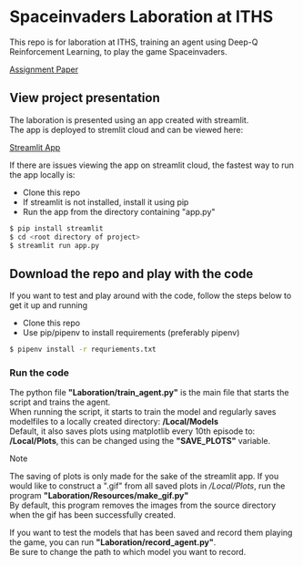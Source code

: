 # Spaceinvaders Laboration at ITHS
This repo is for laboration at ITHS, training an agent using Deep-Q Reinforcement Learning, to play the game Spaceinvaders.

[Assignment Paper](https://github.com/Crudeerz/atari_spaceinvaders_iths/blob/main/Laboration/Assignment/Laboration_Djupinl%C3%A4rning_HT24.pdf)

## View project presentation
The laboration is presented using an app created with streamlit.  
The app is deployed to stremlit cloud and can be viewed here:  

[Streamlit App](https://atarispaceinvadersiths-gni7z6gpe3xwu836rj67kl.streamlit.app/?target=_blank)  

If there are issues viewing the app on streamlit cloud, the fastest way to run the app locally is: 
- Clone this repo
- If streamlit is not installed, install it using pip
- Run the app from the directory containing "app.py" 

```bash
$ pip install streamlit
$ cd <root directory of project>
$ streamlit run app.py
```

## Download the repo and play with the code
If you want to test and play around with the code, follow the steps below to get it up and running

- Clone this repo 
- Use pip/pipenv to install requirements (preferably pipenv)

 ```bash 
 $ pipenv install -r requriements.txt
 ```

### Run the code
The python file **"Laboration/train_agent.py"** is the main file that starts the script and trains the agent.   
When running the script, it starts to train the model and regularly saves modelfiles to a locally created directory: **/Local/Models**  
Default, it also saves plots using matplotlib every 10th episode to: **/Local/Plots**, this can be changed using the **"SAVE_PLOTS"** variable.


> [!NOTE]
> The saving of plots is only made for the sake of the streamlit app.
> If you would like to construct a ".gif" from all saved plots in */Local/Plots*, run the program **"Laboration/Resources/make_gif.py"**  
> By default, this program removes the images from the source directory when the gif has been successfully created.

If you want to test the models that has been saved and record them playing the game, you can run **"Laboration/record_agent.py"**.  
Be sure to change the path to which model you want to record.
